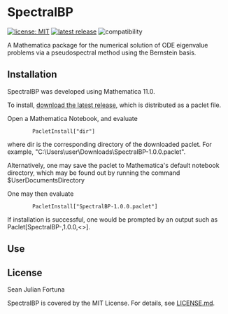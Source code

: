 # SpectralBP

[![license: MIT](https://img.shields.io/github/license/slashdotfield/SpectralBP)](LICENSE)
[![latest release](https://img.shields.io/github/v/release/slashdotfield/SpectralBP)](https://github.com/slashdotfield/SpectralBP/releases)
![compatibility](https://img.shields.io/badge/Mathematica-_11.x_12.x-brightgreen.svg)

A Mathematica package for the numerical solution of ODE eigenvalue problems via a pseudospectral method using the Bernstein basis.

## Installation

SpectralBP was developed using Mathematica 11.0.

To install, [download the latest release](https://github.com/slashdotfield/SpectralBP/releases), which is distributed as a paclet file.

Open a Mathematica Notebook, and evaluate

			PacletInstall["dir"]

where dir is the corresponding directory of the downloaded paclet. For example, "C:\\Users\\user\\Downloads\\SpectralBP-1.0.0.paclet".

Alternatively, one may save the paclet to Mathematica's default notebook directory, which may be found out by running the command \$UserDocumentsDirectory

One may then evaluate

			PacletInstall["SpectralBP-1.0.0.paclet"]

If installation is successful, one would be prompted by an output such as Paclet\[SpectralBP-,1.0.0,<>\].

## Use



## License

Sean Julian Fortuna

SpectralBP is covered by the MIT License. For details, see [LICENSE.md](LICENSE).